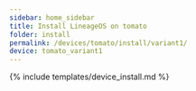 ```yaml
---
sidebar: home_sidebar
title: Install LineageOS on tomato
folder: install
permalink: /devices/tomato/install/variant1/
device: tomato_variant1
---
```

{% include templates/device_install.md %}

